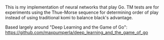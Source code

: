This is my implementation of neural networks that play Go. 
TM tests are for experiments using the Thue-Morse sequence for determining order of play instead of using traditional komi to balance black's advantage.

Based largely around "Deep Learning and the Game of Go": 
https://github.com/maxpumperla/deep_learning_and_the_game_of_go
